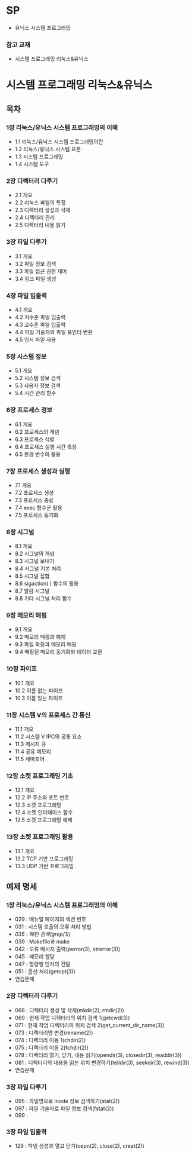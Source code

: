 # SP
* 유닉스 시스템 프로그래밍
### 참고 교재
* 시스템 프로그래밍 리눅스&유닉스

# 시스템 프로그래밍 리눅스&유닉스
## 목차
### 1장 리눅스/유닉스 시스템 프로그래밍의 이해
* 1.1 리눅스/유닉스 시스템 프로그래밍이란
* 1.2 리눅스/유닉스 시스템 표준
* 1.3 시스템 프로그래밍
* 1.4 시스템 도구
### 2장 디렉터리 다루기
* 2.1 개요
* 2.2 리눅스 파일의 특징
* 2.3 디렉터리 생성과 삭제
* 2.4 디렉터리 관리
* 2.5 디렉터리 내용 읽기
### 3장 파일 다루기
* 3.1 개요
* 3.2 파일 정보 검색
* 3.3 파일 접근 권한 제어
* 3.4 링크 파일 생성
### 4장 파일 입출력
* 4.1 개요
* 4.2 저수준 파일 입출력
* 4.3 고수준 파일 입출력
* 4.4 파일 기술자와 파일 포인터 변환
* 4.5 임시 파일 사용
### 5장 시스템 정보
* 5.1 개요
* 5.2 시스템 정보 검색
* 5.3 사용자 정보 검색
* 5.4 시간 관리 함수
### 6장 프로세스 정보
* 6.1 개요
* 6.2 프로세스의 개념
* 6.3 프로세스 식별
* 6.4 프로세스 실행 시간 측정
* 6.5 환경 변수의 활용
### 7장 프로세스 생성과 실행
* 7.1 개요
* 7.2 프로세스 생성
* 7.3 프로세스 종료
* 7.4 exec 함수군 활용
* 7.5 프로세스 동기화
### 8장 시그널
* 8.1 개요
* 8.2 시그널의 개념
* 8.3 시그널 보내기
* 8.4 시그널 기본 처리
* 8.5 시그널 집합
* 8.6 sigaction( ) 함수의 활용
* 8.7 알람 시그널
* 8.8 기타 시그널 처리 함수
### 9장 메모리 매핑
* 9.1 개요
* 9.2 메모리 매핑과 해제
* 9.3 파일 확장과 메모리 매핑
* 9.4 매핑된 메모리 동기화와 데이터 교환
### 10장 파이프
* 10.1 개요
* 10.2 이름 없는 파이프
* 10.3 이름 있는 파이프
### 11장 시스템 V의 프로세스 간 통신
* 11.1 개요
* 11.2 시스템 V IPC의 공통 요소
* 11.3 메시지 큐
* 11.4 공유 메모리
* 11.5 세마포어
### 12장 소켓 프로그래밍 기초
* 12.1 개요
* 12.2 IP 주소와 포트 번호
* 12.3 소켓 프로그래밍
* 12.4 소켓 인터페이스 함수
* 12.5 소켓 프로그래밍 예제
### 13장 소켓 프로그래밍 활용
* 13.1 개요
* 13.2 TCP 기반 프로그래밍
* 13.3 UDP 기반 프로그래밍

## 예제 명세
### 1장 리눅스/유닉스 시스템 프로그래밍의 이해
* 029 : 매뉴얼 페이지의 섹션 번호
* 031 : 시스템 호출의 오류 처리 방법
* *035 : 패턴 검색(grep(1))*
* 039 : Makefile과 make
* 042 : 오류 메시지 출력(perror(3), strerror(3))
* 045 : 메모리 할당
* 047 : 명령행 인자의 전달
* 051 : 옵션 처리(getopt(3))
* 연습문제
### 2장 디렉터리 다루기
* 066 : 디렉터리 생성 및 삭제(mkdir(2), rmdir(2))
* 069 : 현재 작업 디렉터리의 위치 검색 1(getcwd(3))
* 071 : 현재 작업 디렉터리의 위치 검색 2(get_current_dir_name(3))
* 073 : 디렉터리명 변경(rename(2))
* 074 : 디렉터리 이동 1(chdir(2))
* 075 : 디렉터리 이동 2(fchdir(2))
* 078 : 디렉터리 열기, 닫기, 내용 읽기(opendir(3), closedir(3), readdir(3))
* 081 : 디렉터리의 내용을 읽는 위치 변경하기(telldir(3), seekdir(3), rewind(3))
* 연습문제
### 3장 파일 다루기
* 095 : 파일명으로 inode 정보 검색하기(stat(2))
* 097 : 파일 기술자로 파일 정보 검색(fstat(2))
* 099 : 
### 3장 파일 입출력
* 129 : 파일 생성과 열고 닫기(oepn(2), close(2), creat(2))
